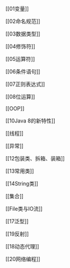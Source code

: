 [[01变量]]

[[02命名规范]]

[[03数据类型]]

[[04修饰符]]

[[05运算符]]

[[06条件语句]]

[[07正则表达式]]

[[08位运算]]

[[OOP]]

[[10Java 8的新特性]]

[[线程]]

[[异常]]

[[12包装类、拆箱、装箱]]

[[13常用类]]

[[14String类]]

[[集合]]

[[File类与IO流]]

[[17泛型]]

[[19反射]]

[[18动态代理]]

[[20网络编程]]